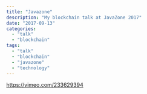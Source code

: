 ```yaml
---
title: "Javazone"
description: "My blockchain talk at JavaZone 2017"
date: "2017-09-13"
categories:
  - "talk"
  - "blockchain"
tags:
  - "talk"
  - "blockchain"
  - "javazone"
  - "technology"
---
```


https://vimeo.com/233629394
